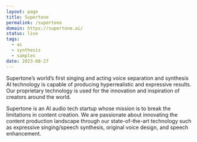```yaml
---
layout: page
title: Supertone
permalink: /supertone
domain: https://supertone.ai/
status: live
tags:
  - ai
  - synthesis
  - samples
date: 2023-08-27
---
```

  
Supertone’s world’s first singing and acting voice separation and synthesis AI technology is capable of producing hyperrealistic and expressive results. Our proprietary technology is used for the innovation and inspiration of creators around the world.

Supertone is an AI audio tech startup whose mission is to break the limitations in content creation. We are passionate about innovating the content production landscape through our state-of-the-art technology such as expressive singing/speech synthesis, original voice design, and speech enhancement.